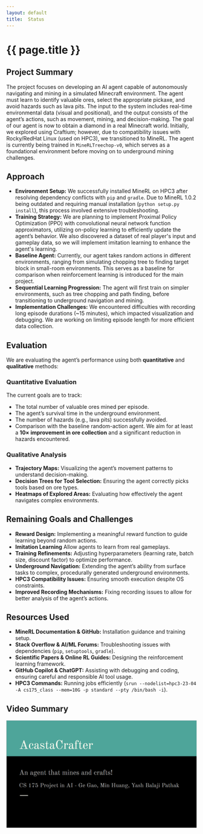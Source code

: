 ```yaml
---
layout: default
title:  Status
---
```


# {{ page.title }}

## Project Summary

The project focuses on developing an AI agent capable of autonomously navigating and mining in a simulated Minecraft environment. The agent must learn to identify valuable ores, select the appropriate pickaxe, and avoid hazards such as lava pits. The input to the system includes real-time environmental data (visual and positional), and the output consists of the agent’s actions, such as movement, mining, and decision-making. The goal of our agent is now to obtain a diamond in a real Minecraft world.
Initially, we explored using Craftium; however, due to compatibility issues with Rocky/RedHat Linux (used on HPC3), we transitioned to MineRL. The agent is currently being trained in `MineRLTreechop-v0`, which serves as a foundational environment before moving on to underground mining challenges.

## Approach

- **Environment Setup:** We successfully installed MineRL on HPC3 after resolving dependency conflicts with `pip` and `gradle`. Due to MineRL 1.0.2 being outdated and requiring manual installation (`python setup.py install`), this process involved extensive troubleshooting. 
- **Training Strategy:** We are planning to implement Proximal Policy Optimization (PPO) with convolutional neural network function approximators, utilizing on-policy learning to efficiently update the agent’s behavior. We also discovered a dataset of real player's input and gameplay data, so we will implement imitation learning to enhance the agent's learning.
- **Baseline Agent:** Currently, our agent takes random actions in different environments, ranging from simulating chopping tree to finding target block in small-room environments. This serves as a baseline for comparison when reinforcement learning is introduced for the main project.
- **Sequential Learning Progression:** The agent will first train on simpler environments, such as tree chopping and path finding, before transitioning to underground navigation and mining.
- **Implementation Challenges:** We encountered difficulties with recording long episode durations (~15 minutes), which impacted visualization and debugging. We are working on limiting episode length for more efficient data collection.

## Evaluation

We are evaluating the agent’s performance using both **quantitative** and **qualitative** methods:
### Quantitative Evaluation
The current goals are to track:
- The total number of valuable ores mined per episode.
- The agent’s survival time in the underground environment.
- The number of hazards (e.g., lava pits) successfully avoided.
- Comparison with the baseline random-action agent. We aim for at least a **10× improvement in ore collection** and a significant reduction in hazards encountered.

### Qualitative Analysis
- **Trajectory Maps:** Visualizing the agent’s movement patterns to understand decision-making.
- **Decision Trees for Tool Selection:** Ensuring the agent correctly picks tools based on ore types.
- **Heatmaps of Explored Areas:** Evaluating how effectively the agent navigates complex environments.


## Remaining Goals and Challenges

- **Reward Design:** Implementing a meaningful reward function to guide learning beyond random actions.
- **Imitation Learning** Allow agents to learn from real gameplays.
- **Training Refinements:** Adjusting hyperparameters (learning rate, batch size, discount factor) to optimize performance.
- **Underground Navigation:** Extending the agent’s ability from surface tasks to complex, procedurally generated underground environments.
- **HPC3 Compatibility Issues:** Ensuring smooth execution despite OS constraints.
- **Improved Recording Mechanisms:** Fixing recording issues to allow for better analysis of the agent’s actions.

## Resources Used

- **MineRL Documentation & GitHub:** Installation guidance and training setup.
- **Stack Overflow & AI/ML Forums:** Troubleshooting issues with dependencies (`pip`, `setuptools`, `gradle`).
- **Scientific Papers & Online RL Guides:** Designing the reinforcement learning framework.
- **GitHub Copilot & ChatGPT:** Assisting with debugging and coding, ensuring careful and responsible AI tool usage.
- **HPC3 Commands:** Running jobs efficiently (`srun --nodelist=hpc3-23-04 -A cs175_class --mem=10G -p standard --pty /bin/bash -i`).

## Video Summary 
[![AcastaCrafterProgressVideo](https://raw.githubusercontent.com/Y0507M/AcastaCrafter/main/docs/_assets/VideoCover.PNG)](https://youtu.be/Yfm7elNke0s)
